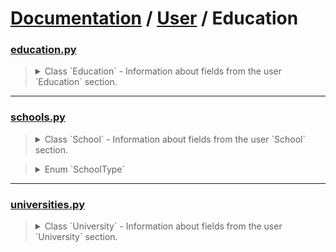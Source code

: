 # [Documentation](../../) / [User](../) / Education

### [education.py](education.py)
><details><summary>Class `Education` - Information about fields from the user `Education` section.</summary><p>
>
>* `schools`: [Optional](#educationpy)[[List](#educationpy)[[School](#schoolspy)]] - _Property_ for getting a list of schools where the user studied. Array of instances of the `School` class.
>* `universities`: [Optional](#educationpy)[[List](#educationpy)[[University](#universitiespy)]]  - _Property_ for getting a list of universities where the user studied. Array of instances of the `University` class.
>
></p></details>
---
### [schools.py](schools.py)
><details><summary>Class `School` - Information about fields from the user `School` section.</summary><p>
>
>* `id`: [int](#schoolspy) - _Property_ for getting the school ID.
>* `name`: [str](#schoolspy) - _Property_ for getting the name of the school.
>* `city`: [int](#schoolspy) - _Property_ for getting the ID of the city where the school is located.
>* `country`: [int](#schoolspy) - _Property_ for getting the ID of the country where the school is located.
>* `year_from`: [int](#schoolspy) - _Property_ for getting the year of starting school.
>* `year_to`: [int](#schoolspy) - _Property_ for getting the year of graduation from school.
>* `year_graduated`: [int](#schoolspy) - _Property_ for getting the year of graduation from school.
>* `school_class`: [str](#schoolspy) - _Property_ for getting a class letter.
>* `speciality`: [str](#schoolspy) - _Property_ for getting a class specialization at school.
>* `school_type`: [SchoolType](#schoolspy) - _Property_ for getting the school ID.
>* `get_json()`: [json](#schoolspy) - This method generates a json object from the fields of the `School` class.
>* *`__convert_school_type()`: [SchoolType](#schoolspy) - This private method converts the numeric representation of the value `school_type` to Enum `SchoolType`.*
>
></p></details>

><details><summary>Enum `SchoolType`</summary><p>
>
>* `SCHOOL` 
>* `GYMNASIUM`
>* `LYCEUM`
>* `BOARDING_SCHOOL`
>* `EVENING_SCHOOL` 
>* `MUSIC_SCHOOL`
>* `SPORTS_SCHOOL`
>* `ART_SCHOOL`
>* `COLLAGE`
>* `PROFESSIONAL_LYCEUM`
>* `TECHNICAL_SCHOOL`
>* `VOCATIONAL_SCHOOL`
>* `UCHILISHE`
>* `SCHOOL_OF_ARTS`
>
></p></details>
---
### [universities.py](universities.py)
><details><summary>Class `University` - Information about fields from the user `University` section.</summary><p>
>
>* `id`: [int](#universitiespy) - _Property_ for getting the university ID.
>* `name`: [str](#universitiespy) - _Property_ for getting the name of the university.
>* `city`: [int](#universitiespy) - _Property_ for getting the ID of the city where the university is located.
>* `country`: [int](#universitiespy) - _Property_ for obtaining the ID of the country in which the university is located.
>* `faculty_id`: [int](#universitiespy) - _Property_ for getting the faculty ID.
>* `faculty_name`: [str](#universitiespy) - _Property_ for getting the name of the faculty.
>* `chair_id`: [int](#universitiespy) - _Property_ for getting the department ID.
>* `chair_name`: [str](#universitiespy) - _Property_ for getting the name of the department.
>* `graduation`: [int](#universitiespy) - _Property_ for getting the end year.
>* `education_form`: [str](#universitiespy) - _Property_ for obtaining a form of training.
>* `education_status`: [str](#universitiespy) - _Property_ for getting the training status.
>* `get_json()`: [json](#universitiespy) - This method generates a json object from the fields of the `School` class.
>
></p></details>